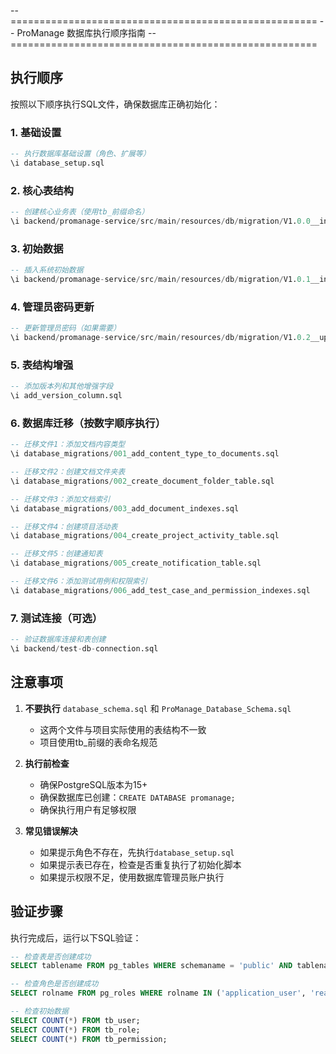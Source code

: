 -- =====================================================
-- ProManage 数据库执行顺序指南
-- =====================================================

## 执行顺序

按照以下顺序执行SQL文件，确保数据库正确初始化：

### 1. 基础设置
```sql
-- 执行数据库基础设置（角色、扩展等）
\i database_setup.sql
```

### 2. 核心表结构
```sql
-- 创建核心业务表（使用tb_前缀命名）
\i backend/promanage-service/src/main/resources/db/migration/V1.0.0__init_schema.sql
```

### 3. 初始数据
```sql
-- 插入系统初始数据
\i backend/promanage-service/src/main/resources/db/migration/V1.0.1__insert_initial_data.sql
```

### 4. 管理员密码更新
```sql
-- 更新管理员密码（如果需要）
\i backend/promanage-service/src/main/resources/db/migration/V1.0.2__update_admin_password.sql
```

### 5. 表结构增强
```sql
-- 添加版本列和其他增强字段
\i add_version_column.sql
```

### 6. 数据库迁移（按数字顺序执行）
```sql
-- 迁移文件1：添加文档内容类型
\i database_migrations/001_add_content_type_to_documents.sql

-- 迁移文件2：创建文档文件夹表
\i database_migrations/002_create_document_folder_table.sql

-- 迁移文件3：添加文档索引
\i database_migrations/003_add_document_indexes.sql

-- 迁移文件4：创建项目活动表
\i database_migrations/004_create_project_activity_table.sql

-- 迁移文件5：创建通知表
\i database_migrations/005_create_notification_table.sql

-- 迁移文件6：添加测试用例和权限索引
\i database_migrations/006_add_test_case_and_permission_indexes.sql
```

### 7. 测试连接（可选）
```sql
-- 验证数据库连接和表创建
\i backend/test-db-connection.sql
```

## 注意事项

1. **不要执行** `database_schema.sql` 和 `ProManage_Database_Schema.sql`
   - 这两个文件与项目实际使用的表结构不一致
   - 项目使用tb_前缀的表命名规范

2. **执行前检查**
   - 确保PostgreSQL版本为15+
   - 确保数据库已创建：`CREATE DATABASE promanage;`
   - 确保执行用户有足够权限

3. **常见错误解决**
   - 如果提示角色不存在，先执行`database_setup.sql`
   - 如果提示表已存在，检查是否重复执行了初始化脚本
   - 如果提示权限不足，使用数据库管理员账户执行

## 验证步骤

执行完成后，运行以下SQL验证：

```sql
-- 检查表是否创建成功
SELECT tablename FROM pg_tables WHERE schemaname = 'public' AND tablename LIKE 'tb_%';

-- 检查角色是否创建成功
SELECT rolname FROM pg_roles WHERE rolname IN ('application_user', 'readonly_user');

-- 检查初始数据
SELECT COUNT(*) FROM tb_user;
SELECT COUNT(*) FROM tb_role;
SELECT COUNT(*) FROM tb_permission;
```
